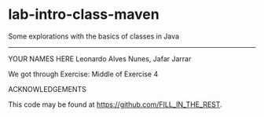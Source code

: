 # lab-intro-class-maven

Some explorations with the basics of classes in Java

---

YOUR NAMES HERE
Leonardo Alves Nunes, Jafar Jarrar 

We got through Exercise: Middle of Exercise 4

ACKNOWLEDGEMENTS

This code may be found at <https://github.com/FILL_IN_THE_REST>.
